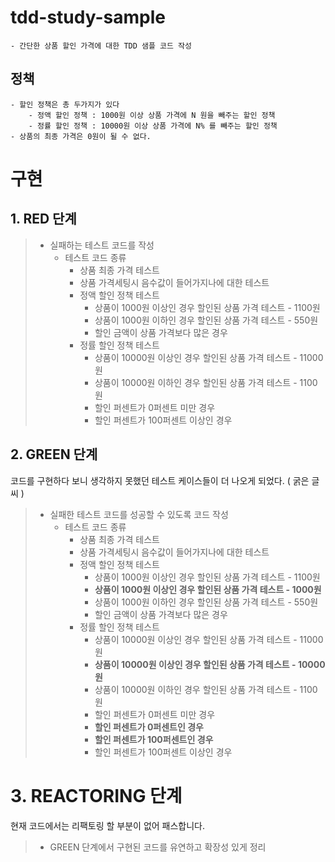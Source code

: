 # tdd-study-sample

    - 간단한 상품 할인 가격에 대한 TDD 샘플 코드 작성

## 정책

    - 할인 정책은 총 두가지가 있다
        - 정액 할인 정책 : 1000원 이상 상품 가격에 N 원을 빼주는 할인 정책
        - 정률 할인 정책 : 10000원 이상 상품 가격에 N% 를 빼주는 할인 정책
    - 상품의 최종 가격은 0원이 될 수 없다.


# 구현

## 1. RED 단계 

>   - 실패하는 테스트 코드를 작성
>       - 테스트 코드 종류 
>           - 상품 최종 가격 테스트
>           - 상품 가격세팅시 음수값이 들어가지나에 대한 테스트
>           - 정액 할인 정책 테스트
>               - 상품이 1000원 이상인 경우 할인된 상품 가격 테스트 - 1100원
>               - 상품이 1000원 이하인 경우 할인된 상품 가격 테스트 - 550원
>               - 할인 금액이 상품 가격보다 많은 경우
>           - 정률 할인 정책 테스트
>               - 상품이 10000원 이상인 경우 할인된 상품 가격 테스트 - 11000원
>               - 상품이 10000원 이하인 경우 할인된 상품 가격 테스트 - 1100원
>               - 할인 퍼센트가 0퍼센트 미만 경우
>               - 할인 퍼센트가 100퍼센트 이상인 경우





## 2. GREEN 단계

코드를 구현하다 보니 생각하지 못했던 테스트 케이스들이 더 나오게 되었다. ( 굵은 글씨 )



>   - 실패한 테스트 코드를 성공할 수 있도록 코드 작성
>		- 테스트 코드 종류 
>			- 상품 최종 가격 테스트
>			- 상품 가격세팅시 음수값이 들어가지나에 대한 테스트
>			- 정액 할인 정책 테스트
>				- 상품이 1000원 이상인 경우 할인된 상품 가격 테스트 - 1100원
>				- **상품이 1000원 이상인 경우 할인된 상품 가격 테스트 - 1000원**
>				- 상품이 1000원 이하인 경우 할인된 상품 가격 테스트 - 550원
>				- 할인 금액이 상품 가격보다 많은 경우
>			- 정률 할인 정책 테스트
>				- 상품이 10000원 이상인 경우 할인된 상품 가격 테스트 - 11000원
>				- **상품이 10000원 이상인 경우 할인된 상품 가격 테스트 - 10000원**
>				- 상품이 10000원 이하인 경우 할인된 상품 가격 테스트 - 1100원
>				- 할인 퍼센트가 0퍼센트 미만 경우
>				- **할인 퍼센트가 0퍼센트인 경우**
>				- **할인 퍼센트가 100퍼센트인 경우**
>				- 할인 퍼센트가 100퍼센트 이상인 경우





# 3. REACTORING 단계

현재 코드에서는 리팩토링 할 부분이 없어 패스합니다.

> - GREEN 단계에서 구현된 코드를 유연하고 확장성 있게 정리





